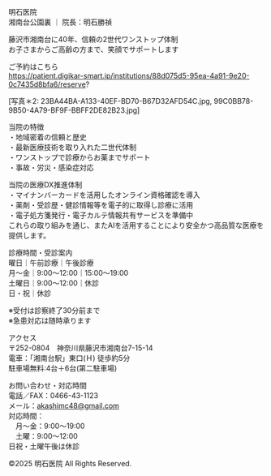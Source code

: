 明石医院  
湘南台公園裏 ｜ 院長：明石勝禎  

藤沢市湘南台に40年、信頼の2世代ワンストップ体制  
お子さまからご高齢の方まで、笑顔でサポートします  

ご予約はこちら  
https://patient.digikar-smart.jp/institutions/88d075d5-95ea-4a91-9e20-0c7435d8bfa6/reserve?  

[写真＊2: 23BA44BA-A133-40EF-BD70-B67D32AFD54C.jpg, 99C0BB78-9B50-4A79-BF9F-BBFF2DE82B23.jpg]  

当院の特徴  
・地域密着の信頼と歴史  
・最新医療技術を取り入れた二世代体制  
・ワンストップで診療からお薬までサポート  
・事故・労災・感染症対応  

当院の医療DX推進体制  
・マイナンバーカードを活用したオンライン資格確認を導入  
・薬剤・受診歴・健診情報等を電子的に取得し診療に活用  
・電子処方箋発行・電子カルテ情報共有サービスを準備中  
これらの取り組みを通じ、またAIを活用することにより安全かつ高品質な医療を提供します。  

診療時間・受診案内  
曜日｜午前診療｜午後診療  
月〜金｜9:00～12:00｜15:00～19:00  
土曜日｜9:00～12:00｜休診  
日・祝｜休診  

※受付は診察終了30分前まで  
※急患対応は随時承ります  

アクセス  
〒252-0804　神奈川県藤沢市湘南台7-15-14  
電車：「湘南台駅」東口(Ｈ) 徒歩約5分  
駐車場無料:4台＋6台(第二駐車場)  

お問い合わせ・対応時間  
電話／FAX：0466-43-1123  
メール：akashimc48@gmail.com  
対応時間：  
　月〜金：9:00～19:00  
　土曜：9:00～12:00  
日祝・土曜午後は休診  

©2025 明石医院 All Rights Reserved.
